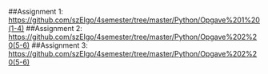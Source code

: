 ##Assignment 1:
https://github.com/szEIgo/4semester/tree/master/Python/Opgave%201%20(1-4)
##Assignment 2:
https://github.com/szEIgo/4semester/tree/master/Python/Opgave%202%20(5-6)
##Assignment 3:
https://github.com/szEIgo/4semester/tree/master/Python/Opgave%202%20(5-6)

